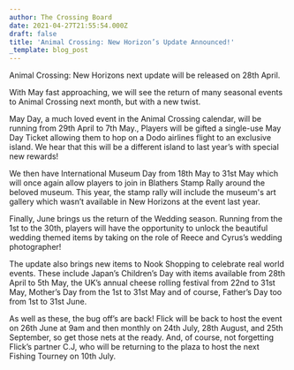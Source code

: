 ```yaml
---
author: The Crossing Board
date: 2021-04-27T21:55:54.000Z
draft: false
title: 'Animal Crossing: New Horizon’s Update Announced!'
_template: blog_post
---
```



<div class="image-left">
<img src="/images/news/9eb35792-1005-4bc6-94b1-7bbd61cbb8a5.png" alt="" />
</div>
Animal Crossing: New Horizons next update will be released on 28th April.

With May fast approaching, we will see the return of many seasonal events to Animal Crossing next month, but with a new twist.

May Day, a much loved event in the Animal Crossing calendar, will be running from 29th April to 7th May., Players will be gifted a single-use May Day Ticket allowing them to hop on a Dodo airlines flight to an exclusive island. We hear that this will be a different island to last year’s with special new rewards!

We then have International Museum Day from 18th May to 31st May which will once again allow players to join in Blathers Stamp Rally around the beloved museum. This year, the stamp rally will include the museum's art gallery which wasn’t available in New Horizons at the event last year.

Finally, June brings us the return of the Wedding season. Running from the 1st to the 30th, players will have the opportunity to unlock the beautiful wedding themed items by taking on the role of Reece and Cyrus’s wedding photographer!

The update also brings new items to Nook Shopping to celebrate real world events. These include Japan’s Children’s Day with items available from 28th April to 5th May, the UK’s annual cheese rolling festival from 22nd to 31st May, Mother’s Day from the 1st to 31st May and of course, Father’s Day too from 1st to 31st June.

As well as these, the bug off’s are back! Flick will be back to host the event on 26th June at 9am and then monthly on 24th July, 28th August, and 25th September, so get those nets at the ready. And, of course, not forgetting Flick’s partner C.J, who will be returning to the plaza to host the next Fishing Tourney on 10th July.
